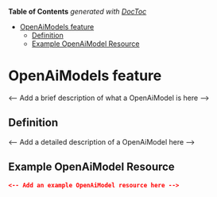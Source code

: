 <!-- START doctoc generated TOC please keep comment here to allow auto update -->
<!-- DON'T EDIT THIS SECTION, INSTEAD RE-RUN doctoc TO UPDATE -->

**Table of Contents** _generated with [DocToc](https://github.com/thlorenz/doctoc)_

- [OpenAiModels feature](#openaimodels-feature)
  - [Definition](#definition)
  - [Example OpenAiModel Resource](#example-openaimodel-resource)

<!-- END doctoc generated TOC please keep comment here to allow auto update -->

# OpenAiModels feature

<-- Add a brief description of what a OpenAiModel is here -->

## Definition

<-- Add a detailed description of a OpenAiModel here -->

## Example OpenAiModel Resource

```json
<-- Add an example OpenAiModel resource here -->
```
